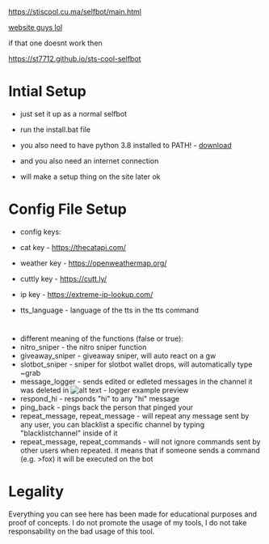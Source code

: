 https://stiscool.cu.ma/selfbot/main.html

[website guys lol](https://stiscool.cu.ma/selfbot/main.html)

if that one doesnt work then

https://st7712.github.io/sts-cool-selfbot

# Intial Setup

 - just set it up as a normal selfbot
 - run the install.bat file
 - you also need to have python 3.8 installed to PATH! - [download](https://www.python.org/downloads/release/python-3810)
 - and you also need an internet connection

 - will make a setup thing on the site later ok

# Config File Setup
 - config keys:
  - cat key - https://thecatapi.com/
  - weather key - https://openweathermap.org/
  - cuttly key - https://cutt.ly/
  - ip key - https://extreme-ip-lookup.com/

  - tts_language - language of the tts in the tts command

#

 - different meaning of the functions (false or true):
  - nitro_sniper - the nitro sniper function
  - giveaway_sniper - giveaway sniper, will auto react on a gw
  - slotbot_sniper - sniper for slotbot wallet drops, will automatically type ~grab
  - message_logger - sends edited or edleted messages in the channel it was deleted in
  ![alt text](https://cdn.e-z.host/e-zimagehosting/05c79de6-2b3f-479e-b9a9-044f2d5ac261/g2resfbrboa5vvxcbe.png) - logger example preview
  - respond_hi - responds "hi" to any "hi" message
  - ping_back - pings back the person that pinged your
  - repeat_message, repeat_message - will repeat any message sent by any user, you can blacklist a specific channel by typing "blacklistchannel" inside of it
  - repeat_message, repeat_commands - will not ignore commands sent by other users when repeated. it means that if someone sends a command (e.g. >fox) it will be executed on the bot

# Legality

Everything you can see here has been made for educational purposes and proof of concepts. I do not promote the usage of my tools, I do not take responsability on the bad usage of this tool.
